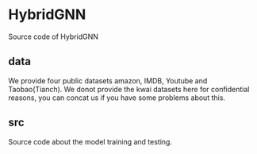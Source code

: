 # HybridGNN
Source code of HybridGNN
## data
We provide four public datasets amazon, IMDB, Youtube and Taobao(Tianch). We donot provide the kwai datasets here for confidential reasons, you can concat us if you have some problems about this.
## src
Source code about the model training and testing.

